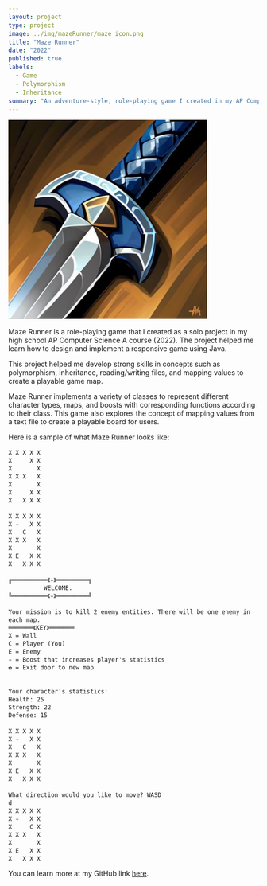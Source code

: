 ```yaml
---
layout: project
type: project
image: ../img/mazeRunner/maze_icon.png
title: "Maze Runner"
date: "2022"
published: true
labels:
  - Game
  - Polymorphism
  - Inheritance
summary: "An adventure-style, role-playing game I created in my AP Computer Science A class."
---
```


<img class="img-fluid" src="../img/mazeRunner/mazeRunner_thumbnail.jpeg" width="400" alt="image">

Maze Runner is a role-playing game that I created as a solo project in my high school AP Computer Science A course (2022). The project helped me learn how to design and implement a responsive game using
Java.

This project helped me develop strong skills in concepts such as polymorphism, inheritance, reading/writing files, and mapping values to create a playable game map.  

Maze Runner implements a variety of classes to represent different character types, maps, and boosts with corresponding functions according to their class. 
This game also explores the concept of mapping values from a text file to create a playable board for users. 

Here is a sample of what Maze Runner looks like:
```
X X X X X
X     X X
X       X
X X X   X
X       X
X     X X
X   X X X

X X X X X
X ✧   X X
X   C   X
X X X   X
X       X
X E   X X
X   X X X

╔══════════《✧》═════════╗
          WELCOME.		 
╚══════════《✧》═════════╝

Your mission is to kill 2 enemy entities. There will be one enemy in each map.
═══════《KEY》═══════
X = Wall
C = Player (You)
E = Enemy
✧ = Boost that increases player's statistics
✿ = Exit door to new map


Your character's statistics:
Health: 25
Strength: 22
Defense: 15

X X X X X
X ✧   X X
X   C   X
X X X   X
X       X
X E   X X
X   X X X

What direction would you like to move? WASD
d
X X X X X
X ✧   X X
X     C X
X X X   X
X       X
X E   X X
X   X X X
```




You can learn more at my GitHub link [here](https://github.com/salina-t/Maze-Runner).
